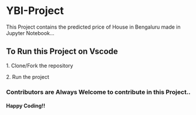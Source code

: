 # YBI-Project


This Project contains the predicted price of House in Bengaluru made in Jupyter Notebook...
<h2>To Run this Project on Vscode</h2>
<p>1. Clone/Fork the repository</p>

<p>2. Run the project</p>

<h3>Contributors are Always Welcome to contribute in this Project..</h3>


<h4> Happy Coding!!</h4>
